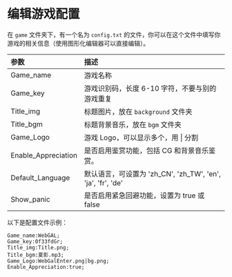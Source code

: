 # 编辑游戏配置

在 `game` 文件夹下，有一个名为 `config.txt` 的文件，你可以在这个文件中填写你游戏的相关信息（使用图形化编辑器可以直接编辑）。

| 参数          | 描述                         |
| :------------ |:---------------------------|
| Game_name     | 游戏名称                       |
| Game_key      | 游戏识别码，长度 6-10 字符，不要与别的游戏重复 |
| Title_img     | 标题图片，放在 `background` 文件夹   |
| Title_bgm     | 标题背景音乐，放在 `bgm` 文件夹        |
| Game_Logo     | 游戏 Logo，可以显示多个，用 \| 分割     |
| Enable_Appreciation     | 是否启用鉴赏功能，包括 CG 和背景音乐鉴赏。    |
| Default_Language     | 默认语言，可设置为 'zh_CN', 'zh_TW', 'en', 'ja', 'fr', 'de' |
| Show_panic     | 是否启用紧急回避功能，设置为 true 或 false |

以下是配置文件示例：

``` text
Game_name:WebGAL; 
Game_key:0f33fdGr;
Title_img:Title.png;
Title_bgm:夏影.mp3;
Game_Logo:WebGalEnter.png|bg.png;
Enable_Appreciation:true;
```
